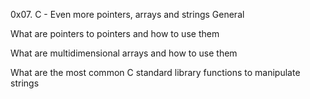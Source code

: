 0x07. C - Even more pointers, arrays and strings
General

What are pointers to pointers and how to use them

What are multidimensional arrays and how to use them

What are the most common C standard library functions to manipulate strings
